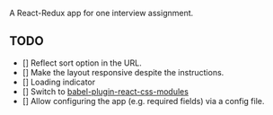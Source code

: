 A React-Redux app for one interview assignment.

## TODO
- [] Reflect sort option in the URL.
- [] Make the layout responsive despite the instructions.
- [] Loading indicator
- [] Switch to [babel-plugin-react-css-modules](https://github.com/gajus/babel-plugin-react-css-modules)
- [] Allow configuring the app (e.g. required fields) via a config file.
